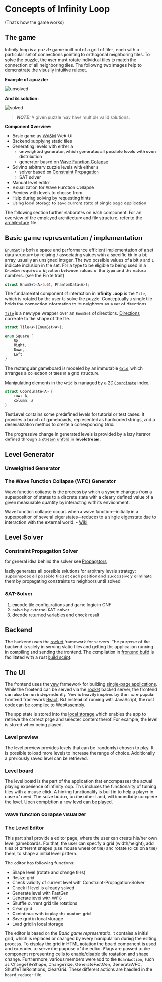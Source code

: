 # Concepts of Infinity Loop

(That's how the game works)

## The game

Infinity loop is a puzzle game built out of a grid of tiles, each with a particular set of connections pointing to orthogonal neighboring tiles. To solve the puzzle, the user must rotate individual tiles to match the connection of all neighboring tiles. The following two images help to demonstrate the visually intuitive ruleset.

**Example of a puzzle:**

![unsolved][unsolvedexample]

**And its solution:**

![solved][solvedexample]

> **_NOTE:_**  A given puzzle may have multiple valid solutions.

**Component Overview:**

* Basic game as [WASM][wasm] Web-UI
* Backend supplying static files
* Generating levels with either a
  * unweighted generator, which generates all possible levels with even distribution
  * generator based on [Wave Function Collapse][wfc]
* Solving arbitrary puzzle levels with either a
  * solver based on [Constraint Propagation][constraintpropagation]
  * SAT solver
* Manual level editor
* Visualization for Wave Function Collapse
* Preview with levels to choose from
* Help during solving by requesting hints
* Using local storage to save current state of single page application

The following section further elaborates on each component. For an overview of the employed architecture and file structure, refer to the [architecture][architecture] file.

## Basic game representation / implementation

[`EnumSet`][enumset] is both a space and performance efficient implementation of a set data structure by relating / associating values with a specific bit in a bit array, usually an unsigned integer. The two possible values of a bit `0` and `1` indicate inclusion in the set. For a type to be eligible to being used in a `EnumSet` requires a bijection between values of the type and the natural numbers. (see the Finite trait)

```rust
struct EnumSet<A>(u64, PhantomData<A>);
```

The fundamental component of interaction in **Infinity Loop** is the `Tile`, which is rotated by the user to solve the puzzle. Conceptually a single tile holds the connection information to its neighbors as a set of directions.

[`Tile`][tile] is a newtype wrapper over an `EnumSet` of directions. [Directions][square] correlate to the shape of the tile.

```rust
struct Tile<A>(EnumSet<A>);

enum Square {
    Up,
    Right,
    Down,
    Left
}
```

The rectangular gameboard is modeled by an immutable [`Grid`][grid], which arranges a collection of tiles in a grid structure.

Manipulating elements in the `Grid` is managed by a 2D [`Coordinate`][coordinate] index.

```rust
struct Coordinate<A> {
    row: A,
    column: A
}
```

TestLevel contains some predefined levels for tutorial or test cases. It provides a bunch of gameboards, represented as hardcoded strings, and a deserialization method to create a corresponding Grid.

The progressive change in generated levels is provided by a lazy iterator defined through a [stream unfold][anamorphism] in **levelstream**.

## Level Generator

### Unweighted Generator

### The Wave Function Collapse (WFC) Generator

Wave function collapse is the process by which a system changes from a superposition of states to a discrete state with a clearly defined value of a given measurable quantity by interacting with its environment.

Wave function collapse occurs when a wave function—initially in a superposition of several eigenstates—reduces to a single eigenstate due to interaction with the external world. - [Wiki](https://en.wikipedia.org/wiki/Wave_function_collapse)

## Level Solver

### Constraint Propagation Solver


for general idea behind the solver see [Propagators][propagator]

lazily generates all possible solutions for arbitrary levels
strategy: superimpose all possible tiles at each position and successively eliminate them by propagating constraints to neighbors until solved

### SAT-Solver

1. encode tile configurations and game logic in CNF
2. solve by external SAT-solver
3. decode returned variables and check result

## Backend

The backend uses the [rocket][rocket] framework for servers.
The purpose of the backend is solely in serving static files and getting the application running in compiling and sending the frontend.
The compilation in [frontend build][build] is facilitated with a rust [build script][build-script].

## The UI

The frontend uses the [yew][yew] framework for building [single-page applications][spa].
While the frontend can be served via the [rocket][rocket] backed server, the frontend can also be run independently.
Yew is heavily inspired by the more popular frontend framework [React][react].
But instead of running with JavaScript, the rust code can be compiled to [WebAssembly][wasm].

The app state is stored into the [local storage][local-storage] which enables the app to retrieve the correct page and selected content therof.
For example, the level is stored when being played.

### Level preview

The level preview provides levels that can be (randomly) chosen to play.
It is possible to load more levels to increase the range of choice.
Additionally a previously saved level can be retrieved.

### Level board

The level board is the part of the application that encompasses the actual playing experience of infinity loop.
This includes the functionality of turning tiles with a mouse click.
A hinting functionality is built in to help a player in case of need.
The solve button, on the other hand, will immediatly complete the level.
Upon completion a new level can be played.

### Wave function collapse visualizer


### The Level Editor

This part shall provide a editor page, where the user can create his/her own level gameboards. For that, the user can specify a grid (width/height), add tiles of different shapes (use mouse wheel on tile) and rotate (click on a tile) them, to shape a initial level pattern.

The editor has following functions:

* Shape level (rotate and change tiles)
* Resize grid
* Check validity of current level with Constraint-Propagation-Solver
* Check if level is already solved
* Generate level with FastGen
* Generate level with WFC
* Shuffle current grid tile rotations
* Clear grid
* Conintinue with to play the custom grid
* Save grid in local storage
* Load grid in local storage

The editor is based on the _Basic game representatio_. It contains a initial grid, which is replaced or changed by every manipulation during the editing process. To display the grid in HTML notation the board component is used and extended to serve the purpose of the editor. Flags are passed to the component representing cells to enable/disable tile roatation and shape change. Furthermore, various members were add to the `BoardAction`, such as ChangeTileShape, ChangeSize, GenerateFastGen, GenerateWFC, ShuffleTileRotations, ClearGrid. These different actions are handled in the `board_reducer`-file.

[unsolvedexample]: <images/example-level.png>
[solvedexample]: <images/example-level-solution.png>

[propagator]: <https://qfpl.io/share/talks/propagators/slides.pdf>

[wasm]: <https://webassembly.org/>
[wfc]: <https://github.com/mxgmn/WaveFunctionCollapse>
[constraintpropagation]: <https://en.wikipedia.org/wiki/Constraint_satisfaction>
[anamorphism]: <https://en.wikipedia.org/wiki/Anamorphism>

[architecture]: <./architecture.md>

[enumset]: <../game/src/core/enumset.rs>
[coordinate]: <../game/src/model/coordinate.rs>
[tile]: <../game/src/model/tile.rs>
[square]: <../game/src/model/tile.rs>
[grid]: <../game/src/model/grid.rs>

[rocket]: <https://rocket.rs/>
[yew]: <https://yew.rs/>
[spa]: <https://en.wikipedia.org/wiki/Single-page_application>
[build]: <../backend/build.rs>
[build-script]: <https://doc.rust-lang.org/cargo/reference/build-scripts.html>
[react]: <https://reactjs.org/>
[local-storage]: <https://en.wikipedia.org/wiki/Web_storage#Local_and_session_storage>
